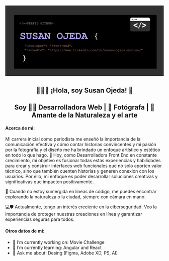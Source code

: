 ![Alt text](src/banner.jpg)
<div>
 
 <h2 align="center">👩‍💻📸 ¡Hola, soy Susan Ojeda! 👋 </h2>
 <h2 align="center"> Soy 👩‍💻 Desarrolladora Web | 📸 Fotógrafa | 🌿 Amante de la Naturaleza y el arte </h2>
</div>



<!--
**Sue419/Sue419** is a ✨ _special_ ✨ repository because its `README.md` (this file) appears on your GitHub profile.
-->
#### Acerca de mi:

Mi carrera inicial como periodista me enseñó la importancia de la comunicación efectiva y cómo contar historias convincentes y mi pasión por la fotografía y el diseño me ha brindado un enfoque artístico y estético en todo lo que hago. 🌟 Hoy, como Desarrolladora Front End en constante crecimiento, mi objetivo es fusionar todas estas experiencias y habilidades para crear y construir interfaces web funcionales que no solo aporten valor técnico, sino que también cuenten historias y generen conexion con los usuarios. Por ello, mi enfoque es poder desarrollar soluciones creativas y significativas que impacten positivamente.

🌱 Cuando no estoy sumergida en líneas de código, me puedes encontrar explorando la naturaleza o la ciudad, siempre con cámara en mano.

💻🛡️ Actualmente, tengo un interés creciente en la ciberseguridad. Veo la importancia de proteger nuestras creaciones en línea y garantizar experiencias seguras para todos.

#### Otros datos de mi:

- 🔭 I’m currently working on: Movie Challenge
- 🌱 I’m currently learning: Angular and React
- 💬 Ask me about: Desing (Figma, Adobe XD, PS, AI)

